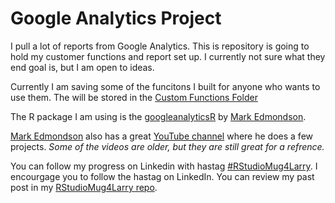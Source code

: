 # Google Analytics Project
I pull a lot of reports from Google Analytics. This is repository is going to hold my customer functions and report set up. I currently not sure what they end goal is, but I am open to ideas.

Currently I am saving some of the funcitons I built for anyone who wants to use them. The will be stored in the [Custom Functions Folder](https://github.com/LLathrop1/GoogleAnalyticsProject/tree/main/Custom%20Functions)

The R package I am using is the [googleanalyticsR](https://github.com/MarkEdmondson1234/googleAnalyticsR) by [Mark Edmondson](https://github.com/MarkEdmondson1234).  

[Mark Edmondson](https://github.com/MarkEdmondson1234) also has a great [YouTube channel](https://www.youtube.com/c/MarkEdmondsonAtHome/featured) where he does a few projects. *Some of the videos are older, but they are still great for a refrence.*    


You can follow my progress on Linkedin with hastag [#RStudioMug4Larry](https://www.linkedin.com/feed/hashtag/rstudiomug4larry/). I encourgage you to follow the hastag on LinkedIn. You can review my past post in my [RStudioMug4Larry repo](https://github.com/LLathrop1/RStudioMug4Larry). 
